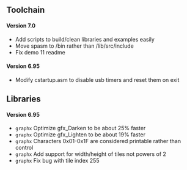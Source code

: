 ## Toolchain

#### Version 7.0
 + Add scripts to build/clean libraries and examples easily
 + Move spasm to /bin rather than /lib/src/include
 + Fix demo 11 readme
 
#### Version 6.95
 + Modify cstartup.asm to disable usb timers and reset them on exit

## Libraries

#### Version 6.95
  + `graphx` Optimize gfx_Darken to be about 25% faster
  + `graphx` Optimize gfx_Lighten to be about 19% faster
  + `graphx` Characters 0x01-0x1F are considered printable rather than control
  + `graphx` Add support for width/height of tiles not powers of 2
  + `graphx` Fix bug with tile index 255
